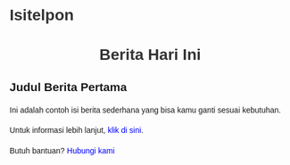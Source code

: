 # Isitelpon
<!DOCTYPE html>
<html lang="id">
<head>
  <meta charset="UTF-8" />
  <meta name="viewport" content="width=device-width, initial-scale=1" />
  <title>Berita Sederhana</title>
  <style>
    body { font-family: Arial, sans-serif; margin: 20px; }
    header { text-align: center; margin-bottom: 30px; }
    article { max-width: 600px; margin: auto; }
    h1 { color: #333; }
    p { line-height: 1.6; }
    a { color: blue; text-decoration: none; }
  </style>
</head>
<body>
  <header>
    <h1>Berita Hari Ini</h1>
  </header>
  <article>
    <h2>Judul Berita Pertama</h2>
    <p>Ini adalah contoh isi berita sederhana yang bisa kamu ganti sesuai kebutuhan.</p>
    <p>Untuk informasi lebih lanjut, <a href="https://ex">klik di sini</a>.</p>
    <p>Butuh bantuan? <a href="tel:+6283876555567">Hubungi kami</a></p>
  </article>
</body>
</html>
